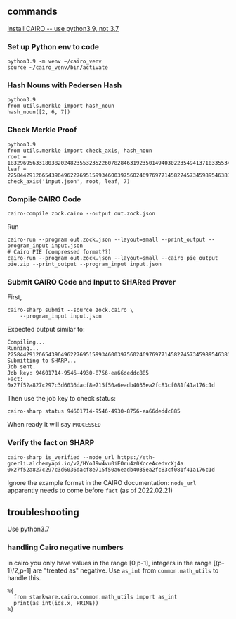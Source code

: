 
## commands
[Install CAIRO -- use python3.9, not 3.7](https://www.cairo-lang.org/docs/quickstart.html)

### Set up Python env to code
```
python3.9 -m venv ~/cairo_venv
source ~/cairo_venv/bin/activate
```

### Hash Nouns with Pedersen Hash
```
python3.9
from utils.merkle import hash_noun
hash_noun([2, 6, 7])
```

### Check Merkle Proof
```
python3.9
from utils.merkle import check_axis, hash_noun
root = 1832969563318038202482355323522607828463192350149403022354941371033553420549
leaf = 2258442912665439649622769515993460039756024697697714582745734598954638194578
check_axis('input.json', root, leaf, 7)
```

### Compile CAIRO Code
```
cairo-compile zock.cairo --output out.zock.json
```

Run
```
cairo-run --program out.zock.json --layout=small --print_output --program_input input.json
# Cairo PIE (compressed format??)
cairo-run --program out.zock.json --layout=small --cairo_pie_output pie.zip --print_output --program_input input.json
```

### Submit CAIRO Code and Input to SHARed Prover

First,
```
cairo-sharp submit --source zock.cairo \
    --program_input input.json
```
Expected output similar to:
```
Compiling...
Running...
2258442912665439649622769515993460039756024697697714582745734598954638194578
Submitting to SHARP...
Job sent.
Job key: 94601714-9546-4930-8756-ea66deddc885
Fact: 0x27f52a827c297c3d6036dacf8e715f50a6eadb4035ea2fc83cf081f41a176c1d
```
Then use the job key to check status:
```
cairo-sharp status 94601714-9546-4930-8756-ea66deddc885
```
When ready it will say ```PROCESSED```

### Verify the fact on SHARP 

```
cairo-sharp is_verified --node_url https://eth-goerli.alchemyapi.io/v2/HYoJ9w4vu0iEOru4z0XcceAcedvcXj4a 0x27f52a827c297c3d6036dacf8e715f50a6eadb4035ea2fc83cf081f41a176c1d
```
Ignore the example format in the CAIRO documentation: ```node_url``` apparently needs to come  before ```fact``` (as of 2022.02.21)

## troubleshooting

Use python3.7

### handling Cairo negative numbers
in cairo you only have values in the range [0,p-1], integers in the range [(p-1)/2,p-1] are "treated as" negative. Use `as_int` from `common.math_utils` to handle this.
```
%{ 
  from starkware.cairo.common.math_utils import as_int 
  print(as_int(ids.x, PRIME)) 
%}
```
